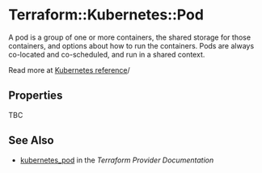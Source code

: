 # Terraform::Kubernetes::Pod

A pod is a group of one or more containers, the shared storage for those containers, and options about how to run the containers. Pods are always co-located and co-scheduled, and run in a shared context.

Read more at [Kubernetes reference](https://kubernetes.io/docs/concepts/workloads/pods/pod)/

## Properties

TBC

## See Also

* [kubernetes_pod](https://www.terraform.io/docs/providers/kubernetes/r/pod.html) in the _Terraform Provider Documentation_
